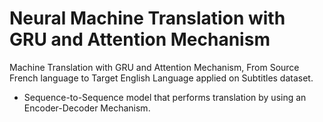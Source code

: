 # Neural Machine Translation with GRU and Attention Mechanism
Machine Translation with GRU and Attention Mechanism, From Source French language to Target English Language applied on Subtitles dataset.
* Sequence-to-Sequence model that performs translation by using an Encoder-Decoder Mechanism.

